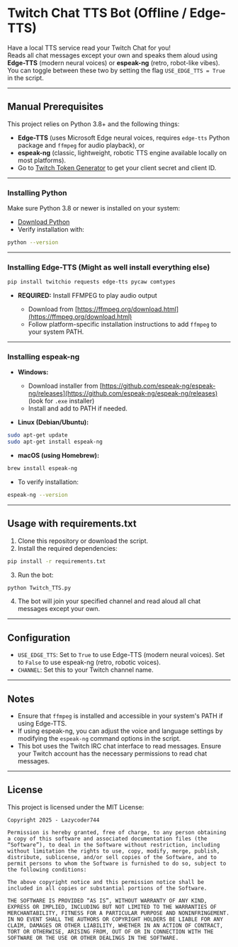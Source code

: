 
# Twitch Chat TTS Bot (Offline / Edge-TTS)

Have a local TTS service read your Twitch Chat for you!  
Reads all chat messages except your own and speaks them aloud using **Edge-TTS** (modern neural voices) or **espeak-ng** (retro, robot-like vibes).  
You can toggle between these two by setting the flag `USE_EDGE_TTS = True` in the script.

---

## Manual Prerequisites

This project relies on Python 3.8+ and the following things:

- **Edge-TTS** (uses Microsoft Edge neural voices, requires `edge-tts` Python package and `ffmpeg` for audio playback), or  
- **espeak-ng** (classic, lightweight, robotic TTS engine available locally on most platforms).
- Go to [Twitch Token Generator](https://twitchtokengenerator.com/) to get your client secret and client ID.
---

### Installing Python

Make sure Python 3.8 or newer is installed on your system:  
- [Download Python](https://www.python.org/downloads/)  
- Verify installation with:

```bash
python --version
````

---

### Installing Edge-TTS (Might as well install everything else)

```bash
pip install twitchio requests edge-tts pycaw comtypes
```

* **REQUIRED:** Install FFMPEG to play audio output

  * Download from [https://ffmpeg.org/download.html](https://ffmpeg.org/download.html)
  * Follow platform-specific installation instructions to add `ffmpeg` to your system PATH.

---

### Installing espeak-ng

* **Windows:**

  * Download installer from [https://github.com/espeak-ng/espeak-ng/releases](https://github.com/espeak-ng/espeak-ng/releases) (look for `.exe` installer)
  * Install and add to PATH if needed.

* **Linux (Debian/Ubuntu):**

```bash
sudo apt-get update
sudo apt-get install espeak-ng
```

* **macOS (using Homebrew):**

```bash
brew install espeak-ng
```

* To verify installation:

```bash
espeak-ng --version
```

---

## Usage with requirements.txt

1. Clone this repository or download the script.
2. Install the required dependencies:

```bash
pip install -r requirements.txt
```

3. Run the bot:

```bash
python Twitch_TTS.py
```

4. The bot will join your specified channel and read aloud all chat messages except your own.

---

## Configuration

* `USE_EDGE_TTS`: Set to `True` to use Edge-TTS (modern neural voices). Set to `False` to use espeak-ng (retro, robotic voices).
* `CHANNEL`: Set this to your Twitch channel name.

---

## Notes

* Ensure that `ffmpeg` is installed and accessible in your system's PATH if using Edge-TTS.
* If using espeak-ng, you can adjust the voice and language settings by modifying the `espeak-ng` command options in the script.
* This bot uses the Twitch IRC chat interface to read messages. Ensure your Twitch account has the necessary permissions to read chat messages.

---

## License

This project is licensed under the MIT License:

```
Copyright 2025 - Lazycoder744

Permission is hereby granted, free of charge, to any person obtaining a copy of this software and associated documentation files (the “Software”), to deal in the Software without restriction, including without limitation the rights to use, copy, modify, merge, publish, distribute, sublicense, and/or sell copies of the Software, and to permit persons to whom the Software is furnished to do so, subject to the following conditions:

The above copyright notice and this permission notice shall be included in all copies or substantial portions of the Software.

THE SOFTWARE IS PROVIDED “AS IS”, WITHOUT WARRANTY OF ANY KIND, EXPRESS OR IMPLIED, INCLUDING BUT NOT LIMITED TO THE WARRANTIES OF MERCHANTABILITY, FITNESS FOR A PARTICULAR PURPOSE AND NONINFRINGEMENT. IN NO EVENT SHALL THE AUTHORS OR COPYRIGHT HOLDERS BE LIABLE FOR ANY CLAIM, DAMAGES OR OTHER LIABILITY, WHETHER IN AN ACTION OF CONTRACT, TORT OR OTHERWISE, ARISING FROM, OUT OF OR IN CONNECTION WITH THE SOFTWARE OR THE USE OR OTHER DEALINGS IN THE SOFTWARE.
```
